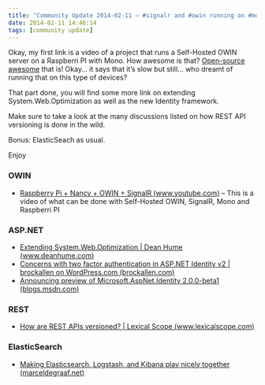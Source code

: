 ```yaml
---
title: "Community Update 2014-02-11 – #signalr and #owin running on #mono and #RaspberryPi, more #rest versioning"
date: 2014-02-11 14:46:14
tags: [community update]
---
```


Okay, my first link is a video of a project that runs a Self-Hosted OWIN server on a Raspberri PI with Mono. How awesome is that? [Open-source awesome](https://github.com/neutmute/RPi.Demo) that is! Okay… it says that it’s slow but still… who dreamt of running that on this type of devices?

That part done, you will find some more link on extending System.Web.Optimization as well as the new Identity framework. 

Make sure to take a look at the many discussions listed on how REST API versioning is done in the wild.

Bonus: ElasticSeach as usual. 

Enjoy

### OWIN

*   [Raspberry Pi + Nancy + OWIN + SignalR (www.youtube.com)](http://www.youtube.com/watch?&amp;v=s_ZQtiupyzE) – This is a video of what can be done with Self-Hosted OWIN, SignalR, Mono and Raspberri PI 

### ASP.NET

*   [Extending System.Web.Optimization | Dean Hume (www.deanhume.com)](http://www.deanhume.com/Home/BlogPost/Extending%20System.Web.Optimization/5101)  <li>[Concerns with two factor authentication in ASP.NET Identity v2 | brockallen on WordPress.com (brockallen.com)](http://brockallen.com/2014/02/11/concerns-with-two-factor-authentication-in-asp-net-identity-v2/)  <li>[Announcing preview of Microsoft.AspNet.Identity 2.0.0-beta1 (blogs.msdn.com)](http://blogs.msdn.com/b/webdev/archive/2014/02/11/announcing-preview-of-microsoft-aspnet-identity-2-0-0-beta1.aspx) 

### REST

*   [How are REST APIs versioned? | Lexical Scope (www.lexicalscope.com)](http://www.lexicalscope.com/blog/2012/03/12/how-are-rest-apis-versioned/) 

### ElasticSearch

*   [Making Elasticsearch, Logstash, and Kibana play nicely together (marceldegraaf.net)](http://marceldegraaf.net/2013/11/05/making-elasticsearch-logstash-and-kibana-play-nice-together.html)